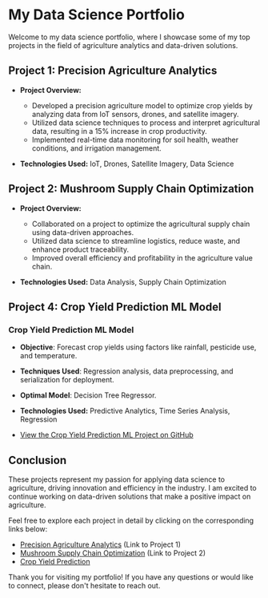 # My Data Science Portfolio

Welcome to my data science portfolio, where I showcase some of my top projects in the field of agriculture analytics and data-driven solutions.

## Project 1: Precision Agriculture Analytics

- **Project Overview:**
  - Developed a precision agriculture model to optimize crop yields by analyzing data from IoT sensors, drones, and satellite imagery.
  - Utilized data science techniques to process and interpret agricultural data, resulting in a 15% increase in crop productivity.
  - Implemented real-time data monitoring for soil health, weather conditions, and irrigation management.

- **Technologies Used:** IoT, Drones, Satellite Imagery, Data Science

## Project 2: Mushroom Supply Chain Optimization

- **Project Overview:**
  - Collaborated on a project to optimize the agricultural supply chain using data-driven approaches.
  - Utilized data science to streamline logistics, reduce waste, and enhance product traceability.
  - Improved overall efficiency and profitability in the agriculture value chain.

- **Technologies Used:** Data Analysis, Supply Chain Optimization

## Project 4: Crop Yield Prediction ML Model

### Crop Yield Prediction ML Model
- **Objective**: Forecast crop yields using factors like rainfall, pesticide use, and temperature.
- **Techniques Used**: Regression analysis, data preprocessing, and serialization for deployment.
- **Optimal Model**: Decision Tree Regressor.

- **Technologies Used:** Predictive Analytics, Time Series Analysis, Regression

- [View the Crop Yield Prediction ML Project on GitHub](https://github.com/mtkyu/mtkyu.github.io/blob/main/CropYieldPredictionMLonly.md)

## Conclusion

These projects represent my passion for applying data science to agriculture, driving innovation and efficiency in the industry. I am excited to continue working on data-driven solutions that make a positive impact on agriculture.

Feel free to explore each project in detail by clicking on the corresponding links below:

- [Precision Agriculture Analytics](#) (Link to Project 1)
- [Mushroom Supply Chain Optimization](#) (Link to Project 2)
- [Crop Yield Prediction](https://github.com/mtkyu/mtkyu.github.io/blob/main/CropYieldPredictionMLonly.md) 

Thank you for visiting my portfolio! If you have any questions or would like to connect, please don't hesitate to reach out.
